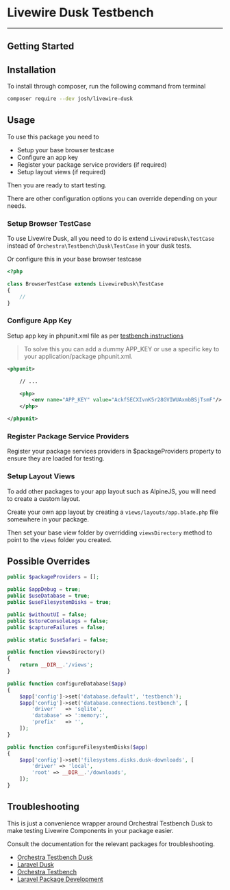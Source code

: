 # Livewire Dusk Testbench

---

## Getting Started

## Installation

To install through composer, run the following command from terminal

```bash
composer require --dev josh/livewire-dusk
```

## Usage

To use this package you need to

- Setup your base browser testcase
- Configure an app key
- Register your package service providers (if required)
- Setup layout views (if required)

Then you are ready to start testing.

There are other configuration options you can override depending on your needs.

### Setup Browser TestCase

To use Livewire Dusk, all you need to do is extend `LivewireDusk\TestCase` instead of `Orchestra\Testbench\Dusk\TestCase` in your dusk tests.

Or configure this in your base browser testcase

```php
<?php

class BrowserTestCase extends LivewireDusk\TestCase
{
    //
}
```

### Configure App Key

Setup app key in phpunit.xml file as per [testbench instructions](https://github.com/orchestral/testbench#no-supported-encrypter-found-the-cipher-and--or-key-length-are-invalid)

>To solve this you can add a dummy APP_KEY or use a specific key to your application/package phpunit.xml.

```xml
<phpunit>

    // ...

    <php>
        <env name="APP_KEY" value="AckfSECXIvnK5r28GVIWUAxmbBSjTsmF"/>
    </php>

</phpunit>

```

### Register Package Service Providers

Register your package services providers in $packageProviders property to ensure they are loaded for testing.

### Setup Layout Views

To add other packages to your app layout such as AlpineJS, you will need to create a custom layout.

Create your own app layout by creating a `views/layouts/app.blade.php` file somewhere in your package.

Then set your base view folder by overridding `viewsDirectory` method to point to the `views` folder you created.

## Possible Overrides

```php
public $packageProviders = [];

public $appDebug = true;
public $useDatabase = true;
public $useFilesystemDisks = true;

public $withoutUI = false;
public $storeConsoleLogs = false;
public $captureFailures = false;

public static $useSafari = false;

public function viewsDirectory()
{
    return __DIR__.'/views';
}

public function configureDatabase($app)
{
    $app['config']->set('database.default', 'testbench');
    $app['config']->set('database.connections.testbench', [
        'driver'   => 'sqlite',
        'database' => ':memory:',
        'prefix'   => '',
    ]);
}

public function configureFilesystemDisks($app)
{
    $app['config']->set('filesystems.disks.dusk-downloads', [
        'driver' => 'local',
        'root' => __DIR__.'/downloads',
    ]);
}

```

## Troubleshooting

This is just a convenience wrapper around Orchestral Testbench Dusk to make testing Livewire Components in your package easier.

Consult the documentation for the relevant packages for troubleshooting.

- [Orchestra Testbench Dusk](https://github.com/orchestral/testbench-dusk)
- [Laravel Dusk](https://laravel.com/docs/dusk)
- [Orchestra Testbench](https://github.com/orchestral/testbench)
- [Laravel Package Development](https://laravel.com/docs/packages)

